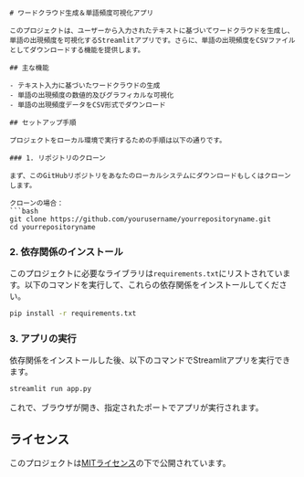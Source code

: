 ```
# ワードクラウド生成＆単語頻度可視化アプリ

このプロジェクトは、ユーザーから入力されたテキストに基づいてワードクラウドを生成し、単語の出現頻度を可視化するStreamlitアプリです。さらに、単語の出現頻度をCSVファイルとしてダウンロードする機能を提供します。

## 主な機能

- テキスト入力に基づいたワードクラウドの生成
- 単語の出現頻度の数値的及びグラフィカルな可視化
- 単語の出現頻度データをCSV形式でダウンロード

## セットアップ手順

プロジェクトをローカル環境で実行するための手順は以下の通りです。

### 1. リポジトリのクローン

まず、このGitHubリポジトリをあなたのローカルシステムにダウンロードもしくはクローンします。

クローンの場合：
```bash
git clone https://github.com/yourusername/yourrepositoryname.git
cd yourrepositoryname
```

### 2. 依存関係のインストール

このプロジェクトに必要なライブラリは`requirements.txt`にリストされています。以下のコマンドを実行して、これらの依存関係をインストールしてください。

```bash
pip install -r requirements.txt
```

### 3. アプリの実行

依存関係をインストールした後、以下のコマンドでStreamlitアプリを実行できます。

```bash
streamlit run app.py
```

これで、ブラウザが開き、指定されたポートでアプリが実行されます。

## ライセンス

このプロジェクトは[MITライセンス](LICENSE)の下で公開されています。
```
